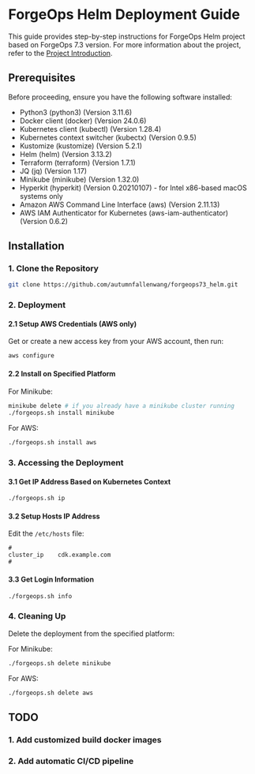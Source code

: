 # ForgeOps Helm Deployment Guide

This guide provides step-by-step instructions for ForgeOps Helm project based on ForgeOps 7.3 version. For more information about the project, refer to the [Project Introduction](./intro/intro.md).

## Prerequisites

Before proceeding, ensure you have the following software installed:

- Python3 (python3) (Version 3.11.6)
- Docker client (docker) (Version 24.0.6)
- Kubernetes client (kubectl) (Version 1.28.4)
- Kubernetes context switcher (kubectx) (Version 0.9.5)
- Kustomize (kustomize) (Version 5.2.1)
- Helm (helm) (Version 3.13.2)
- Terraform (terraform) (Version 1.7.1)
- JQ (jq) (Version 1.17)
- Minikube (minikube) (Version 1.32.0)
- Hyperkit (hyperkit) (Version 0.20210107) - for Intel x86-based macOS systems only
- Amazon AWS Command Line Interface (aws) (Version 2.11.13)
- AWS IAM Authenticator for Kubernetes (aws-iam-authenticator) (Version 0.6.2)

## Installation

### 1. Clone the Repository

```bash
git clone https://github.com/autumnfallenwang/forgeops73_helm.git
```

### 2. Deployment

#### 2.1 Setup AWS Credentials (AWS only)

Get or create a new access key from your AWS account, then run:

```bash
aws configure
```

#### 2.2 Install on Specified Platform

For Minikube:

```bash
minikube delete # if you already have a minikube cluster running
./forgeops.sh install minikube
```

For AWS:

```bash
./forgeops.sh install aws
```

### 3. Accessing the Deployment

#### 3.1 Get IP Address Based on Kubernetes Context

```bash
./forgeops.sh ip
```

#### 3.2 Setup Hosts IP Address

Edit the `/etc/hosts` file:

```plaintext
#
cluster_ip    cdk.example.com 
#
```

#### 3.3 Get Login Information

```bash
./forgeops.sh info
```

### 4. Cleaning Up

Delete the deployment from the specified platform:

For Minikube:

```bash
./forgeops.sh delete minikube
```

For AWS:

```bash
./forgeops.sh delete aws
```

## TODO

### 1. Add customized build docker images

### 2. Add automatic CI/CD pipeline